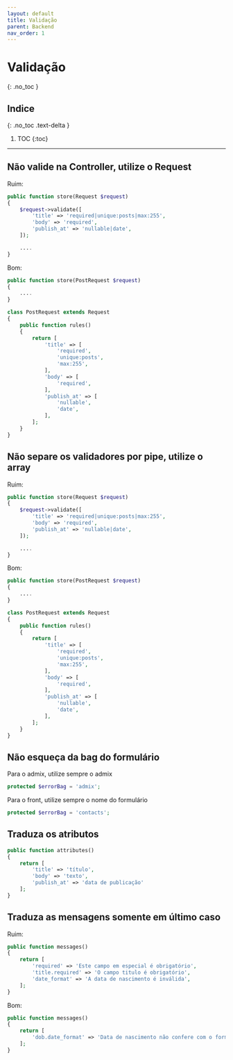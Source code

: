 ```yaml
---
layout: default
title: Validação
parent: Backend
nav_order: 1
---
```


# Validação
{: .no_toc }

## Indice
{: .no_toc .text-delta }

1. TOC
{:toc}

---

## Não valide na Controller, utilize o Request

Ruim:

```php
public function store(Request $request)
{
    $request->validate([
        'title' => 'required|unique:posts|max:255',
        'body' => 'required',
        'publish_at' => 'nullable|date',
    ]);

    ....
}
```

Bom:

```php
public function store(PostRequest $request)
{    
    ....
}

class PostRequest extends Request
{
    public function rules()
    {
        return [
            'title' => [
                'required',
                'unique:posts',
                'max:255',
            ],
            'body' => [
                'required',
            ],
            'publish_at' => [
                'nullable', 
                'date',
            ],
        ];
    }
}
```

## Não separe os validadores por pipe, utilize o array

Ruim:

```php
public function store(Request $request)
{
    $request->validate([
        'title' => 'required|unique:posts|max:255',
        'body' => 'required',
        'publish_at' => 'nullable|date',
    ]);

    ....
}
```

Bom:

```php
public function store(PostRequest $request)
{    
    ....
}

class PostRequest extends Request
{
    public function rules()
    {
        return [
            'title' => [
                'required',
                'unique:posts',
                'max:255',
            ],
            'body' => [
                'required',
            ],
            'publish_at' => [
                'nullable', 
                'date',
            ],
        ];
    }
}
```

## Não esqueça da bag do formulário

Para o admix, utilize sempre o admix

```php
protected $errorBag = 'admix';
```

Para o front, utilize sempre o nome do formulário

```php
protected $errorBag = 'contacts';
```

## Traduza os atributos

```php
public function attributes()
{
    return [
        'title' => 'título',
        'body' => 'texto',
        'publish_at' => 'data de publicação'
    ];
}
```

## Traduza as mensagens somente em último caso

Ruim:

```php
public function messages()
{
    return [
        'required' => 'Este campo em especial é obrigatório',
        'title.required' => 'O campo titulo é obrigatório',
        'date_format' => 'A data de nascimento é inválida',
    ];
}
```

Bom:

```php
public function messages()
{
    return [
        'dob.date_format' => 'Data de nascimento não confere com o formato Y-m-d.',
    ];
}
```




